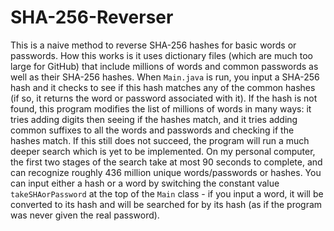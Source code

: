 # SHA-256-Reverser
This is a naive method to reverse SHA-256 hashes for basic words or passwords. How this works is it uses dictionary files (which are much too large for GitHub) that include millions of words and common passwords as well as their SHA-256 hashes. When `Main.java` is run, you input a SHA-256 hash and it checks to see if this hash matches any of the common hashes (if so, it returns the word or password associated with it). If the hash is not found, this program modifies the list of millions of words in many ways: it tries adding digits then seeing if the hashes match, and it tries adding common suffixes to all the words and passwords and checking if the hashes match. If this still does not succeed, the program will run a much deeper search which is yet to be implemented. On my personal computer, the first two stages of the search take at most 90 seconds to complete, and can recognize roughly 436 million unique words/passwords or hashes. You can input either a hash or a word by switching the constant value `takeSHAorPassword` at the top of the `Main` class - if you input a word, it will be converted to its hash and will be searched for by its hash (as if the program was never given the real password).
